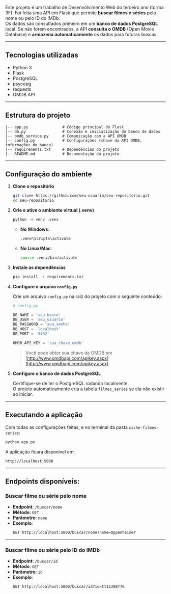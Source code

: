 Este projeto é um trabalho de Desenvolvimento Web do terceiro ano (turma 3F). Foi feita uma API em Flask que permite **buscar filmes e séries** pelo nome ou pelo ID do IMDb.  
Os dados são consultados primeiro em um **banco de dados PostgreSQL** local. Se não forem encontrados, a API **consulta o OMDB** (Open Movie Database) e **armazena automaticamente** os dados para futuras buscas.

---

## Tecnologias utilizadas

- Python 3
- Flask
- PostgreSQL
- psycopg
- requests
- OMDB API

---

## Estrutura do projeto

```
|-- app.py               # Código principal do Flask
|-- db.py                # Conexão e inicialização do banco de dados
|-- omdb_service.py      # Comunicação com a API OMDB
|-- config.py            # Configurações (chave da API OMDB, informações do banco)
|-- requirements.txt     # Dependências do projeto
|-- README.md            # Documentação do projeto

```

--- 

## Configuração do ambiente
1. **Clone o repositório**
   ```bash
   git clone https://github.com/seu-usuario/seu-repositorio.git
   cd seu-repositorio
   ```

2. **Crie e ative o ambiente virtual (.venv)**

   ```bash
   python -m venv .venv
   ```

   - **No Windows**:
     ```bash
     .venv\Scripts\activate
     ```
   - **No Linux/Mac**:
     ```bash
     source .venv/bin/activate
     ```

3. **Instale as dependências**
   ```bash
   pip install -r requirements.txt
   ```

4. **Configure o arquivo `config.py`**

   Crie um arquivo `config.py` na raiz do projeto com o seguinte conteúdo:

   ```python
   # config.py

   DB_NAME = 'seu_banco'
   DB_USER = 'seu_usuario'
   DB_PASSWORD = 'sua_senha'
   DB_HOST = 'localhost'
   DB_PORT = '5432'

   OMDB_API_KEY = 'sua_chave_omdb'
   ```

   > Você pode obter sua chave da OMDB em [http://www.omdbapi.com/apikey.aspx](http://www.omdbapi.com/apikey.aspx).

5. **Configure o banco de dados PostgreSQL**

   Certifique-se de ter o PostgreSQL rodando localmente.  
   O projeto automaticamente cria a tabela `filmes_series` se ela não existir ao iniciar.

---

## Executando a aplicação

Com todas as configurações feitas, e no terminal da pasta `cache-filmes-series`:

```bash
python app.py
```

A aplicação ficará disponível em:

```
http://localhost:5000
```

---

## Endpoints disponíveis:

### Buscar filme ou série pelo **nome**

- **Endpoint**: `/buscar/nome`
- **Método**: `GET`
- **Parâmetro**: `nome`
- **Exemplo**:
  ```
  GET http://localhost:5000/buscar/nome?nome=Oppenheimer
  ```

---

### Buscar filme ou série pelo **ID do IMDb**

- **Endpoint**: `/buscar/id`
- **Método**: `GET`
- **Parâmetro**: `id`
- **Exemplo**:
  ```
  GET http://localhost:5000/buscar/id?id=tt15398776
  ```
